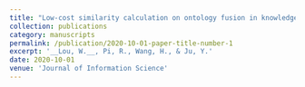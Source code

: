```yaml
---
title: "Low-cost similarity calculation on ontology fusion in knowledge bases."
collection: publications
category: manuscripts
permalink: /publication/2020-10-01-paper-title-number-1
excerpt: '__Lou, W.__, Pi, R., Wang, H., & Ju, Y.'
date: 2020-10-01
venue: 'Journal of Information Science'
---
```

